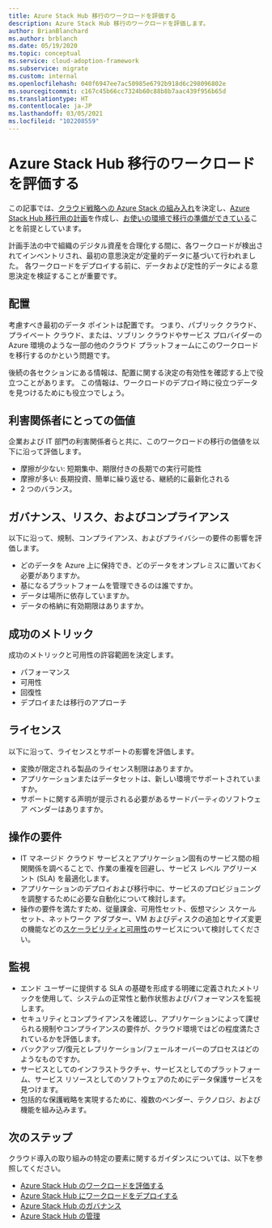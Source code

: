 ```yaml
---
title: Azure Stack Hub 移行のワークロードを評価する
description: Azure Stack Hub 移行のワークロードを評価します。
author: BrianBlanchard
ms.author: brblanch
ms.date: 05/19/2020
ms.topic: conceptual
ms.service: cloud-adoption-framework
ms.subservice: migrate
ms.custom: internal
ms.openlocfilehash: 040f6947ee7ac50985e6792b918d6c298096802e
ms.sourcegitcommit: c167c45b66cc7324b60c88b8b7aac439f956b65d
ms.translationtype: HT
ms.contentlocale: ja-JP
ms.lasthandoff: 03/05/2021
ms.locfileid: "102208559"
---
```

# <a name="assess-workloads-for-azure-stack-hub-migration"></a>Azure Stack Hub 移行のワークロードを評価する

この記事では、[クラウド戦略への Azure Stack の組み入れ](./index.md)を決定し、[Azure Stack Hub 移行用の計画](./plan.md)を作成し、[お使いの環境で移行の準備ができている](./ready.md)ことを前提としています。

計画手法の中で組織のデジタル資産を合理化する間に、各ワークロードが検出されてインベントリされ、最初の意思決定が定量的データに基づいて行われました。 各ワークロードをデプロイする前に、データおよび定性的データによる意思決定を検証することが重要です。

## <a name="placement"></a>配置

考慮すべき最初のデータ ポイントは配置です。 つまり、パブリック クラウド、プライベート クラウド、または、ソブリン クラウドやサービス プロバイダーの Azure 環境のような一部の他のクラウド プラットフォームにこのワークロードを移行するのかという問題です。

後続の各セクションにある情報は、配置に関する決定の有効性を確認する上で役立つことがあります。 この情報は、ワークロードのデプロイ時に役立つデータを見つけるためにも役立つでしょう。

## <a name="stakeholder-value"></a>利害関係者にとっての価値

企業および IT 部門の利害関係者らと共に、このワークロードの移行の価値を以下に沿って評価します。

- 摩擦が少ない: 短期集中、期限付きの長期での実行可能性
- 摩擦が多い: 長期投資、簡単に繰り返せる、継続的に最新化される
- 2 つのバランス。

## <a name="governance-risk-and-compliance"></a>ガバナンス、リスク、およびコンプライアンス

以下に沿って、規制、コンプライアンス、およびプライバシーの要件の影響を評価します。

- どのデータを Azure 上に保持でき、どのデータをオンプレミスに置いておく必要がありますか。
- 基になるプラットフォームを管理できるのは誰ですか。
- データは場所に依存していますか。
- データの格納に有効期限はありますか。

## <a name="success-metrics"></a>成功のメトリック

成功のメトリックと可用性の許容範囲を決定します。

- パフォーマンス
- 可用性
- 回復性
- デプロイまたは移行のアプローチ

## <a name="licensing"></a>ライセンス

以下に沿って、ライセンスとサポートの影響を評価します。

- 変換が限定される製品のライセンス制限はありますか。
- アプリケーションまたはデータセットは、新しい環境でサポートされていますか。
- サポートに関する声明が提示される必要があるサードパーティのソフトウェア ベンダーはありますか。

## <a name="operations-requirements"></a>操作の要件

- IT マネージド クラウド サービスとアプリケーション固有のサービス間の相関関係を調べることで、作業の重複を回避し、サービス レベル アグリーメント (SLA) を最適化します。
- アプリケーションのデプロイおよび移行中に、サービスのプロビジョニングを調整するために必要な自動化について検討します。
- 操作の要件を満たすため、従量課金、可用性セット、仮想マシン スケール セット、ネットワーク アダプター、VM およびディスクの追加とサイズ変更の機能などの[スケーラビリティと可用性](https://azure.microsoft.com/blog/azure-stack-iaas-part-six/)のサービスについて検討してください。

## <a name="monitoring"></a>監視

- エンド ユーザーに提供する SLA の基礎を形成する明確に定義されたメトリックを使用して、システムの正常性と動作状態およびパフォーマンスを監視します。
- セキュリティとコンプライアンスを確認し、アプリケーションによって課せられる規制やコンプライアンスの要件が、クラウド環境ではどの程度満たされているかを評価します。
- バックアップ/復元とレプリケーション/フェールオーバーのプロセスはどのようなものですか。
- サービスとしてのインフラストラクチャ、サービスとしてのプラットフォーム、サービス リソースとしてのソフトウェアのためにデータ保護サービスを見つけます。
- 包括的な保護戦略を実現するために、複数のベンダー、テクノロジ、および機能を組み込みます。

## <a name="next-steps"></a>次のステップ

クラウド導入の取り組みの特定の要素に関するガイダンスについては、以下を参照してください。

- [Azure Stack Hub のワークロードを評価する](./migrate-assess.md)
- [Azure Stack Hub にワークロードをデプロイする](./migrate-deploy.md)
- [Azure Stack Hub のガバナンス](./govern.md)
- [Azure Stack Hub の管理](./manage.md)
